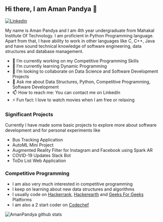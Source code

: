 ## Hi there, I am **Aman Pandya** 👋

[![Linkedin](https://img.shields.io/badge/-LinkedIn-blue?style=flat&logo=Linkedin&logoColor=white)](https://www.linkedin.com/in/thesparkvision/)

My name is Aman Pandya and I am 4th year undergraduate from Mahakal Institute Of Technology. I am proficient in Python Programming language. Apart from that, I have ability to work in other languages like C, C++, Java and have sound technical knowledge of software engineering, data structures and database management.

- 🔭 I’m currently working on my Competitive Programming Skills
- 🌱 I’m currently learning Dynamic Programming
- 👯 I’m looking to collaborate on Data Science and Software Development Projects
- 💬 Ask me about Data Structures, Python, Competitive Programming, Software Development
- 📫 How to reach me: You can contact me on LinkedIn
- ⚡ Fun fact: I love to watch movies when I am free or relaxing

### Significant Projects

Currently I have made some basic projects to explore more about software development and for personal experiments like
- Bus Tracking Application
- AutoML Mini Project
- Augmented Reality Filter for Instagram and Facebook using Spark AR
- COVID-19 Updates Slack Bot
- ToDo List Web Application

### Competitive Programming

- I am also very much interested in competitive programming 
- I keep on learning about new data structures and algorithms
- I usually code on [Hackerrank](https://www.hackerrank.com/thesparkvision?hr_r=1), [Hackerearth](https://www.hackerearth.com/@aman2239) and [Geeks For Geeks](https://auth.geeksforgeeks.org/user/amanpandya/practice/) Platforms
- I am also a 2 start coder on [Codechef](https://www.codechef.com/users/thesparkvision)

![AmanPandya github stats](https://github-readme-stats.vercel.app/api?username=thesparkvision&show_icons=true&theme=tokyonight)

